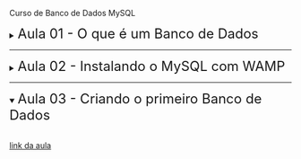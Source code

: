 Curso de Banco de Dados MySQL

<details>
<summary>
    <font size=5> Aula 01 - O que é um Banco de Dados </font>
</summary>

<br/>

[Link da aula](https://www.youtube.com/watch?v=Ofktsne-utM&list=PLHz_AreHm4dkBs-795Dsgvau_ekxg8g1r)


Evolução do Armazenamento dos dados:
- Arquivo sequencial
- Arquivo direto
- Banco de dados

<br />

Composição do Banco de dados
- Base de Dados
- SGBD (ADMS)
- Linguagem de Exploração
- Programas Adicionais (administração)

<br />

Modelos propostos na dec. 60 pela IBM
1. Modelo Hierárquico
1. Modelo em Rede

<br />

O modelo que vamos usar aqui é o **Modelo Relacional** que surgiu na déc. de 70. Mas tem outros (documentos e objetos, por exemplo).

O Structured Query Language (SQL) é justamente essa linguagem de exploração pertencente ao padrão de Banco de Dados.

<br />

Soluções de Bancos SQL:
1. Oracle (paga)
1. IBM (paga)
1. Microsoft SQL Server (paga)
1. MySQL (free)
1. MariaDB (free) [de um criador do MySQL]
1. Firebird (free)
1. PostgreSQL (free)

<br/>

</details>

---

<details>
<summary>
    <font size=5> Aula 02 - Instalando o MySQL com WAMP </font>
</summary>

<br/>

[link da aula - parte 1](https://www.youtube.com/watch?v=5JbAOWJbgIA&list=PLHz_AreHm4dkBs-795Dsgvau_ekxg8g1r&index=2)

[link da aula - parte 2](https://www.youtube.com/watch?v=R2HrwSQ6EPM&list=PLHz_AreHm4dkBs-795Dsgvau_ekxg8g1r&index=3)


História do MySQL. Monty e Outro cara. Licença GPL. Comprado pela SUN e depois pela ORACLE. É usado em várias empresas importantes (públicas e privadas).

<br/>

Grupos de comandos dentro do MySQL:
- DDL - Definição
- DML - Manipulação
- DQL - Solicitação
- DCL - Controle
- DTL - Transações

<br/>

Características de uma boa transação:
- Durabilidade - os dados devem permanecer
- Isolamento - cada transação é indiferente das outras
- Consistência - ok antes, ok depois
- Atomicidade - cada transação é tudo ou nada

<br/>

## Instalando o MySQL no windows
Stack:
1. MySQL workbench (com requisitos)
    - pode ser com o Dbeaver
1. wampserver (com requisitos); ou
1. xampp

<br/>

user: hoot

psw: just_enter

<br/>

No console, digite `status` pra ver se tá funcionando bem.

</details>

---

<details open>
<summary>
    <font size=5> Aula 03 - Criando o primeiro Banco de Dados </font>
</summary>

<br/>

[link da aula](https://www.youtube.com/watch?v=m9YPlX0fcJk&list=PLHz_AreHm4dkBs-795Dsgvau_ekxg8g1r&index=4)

